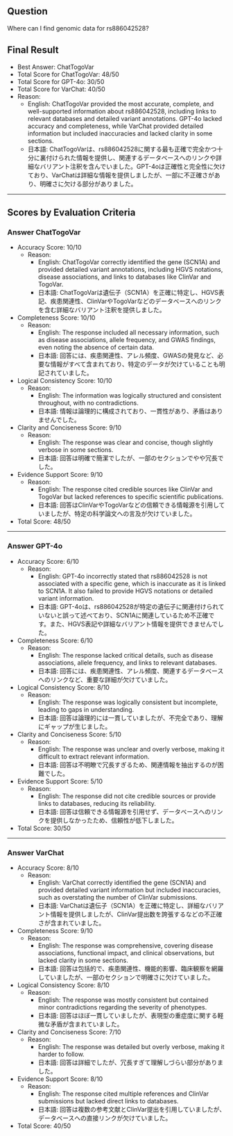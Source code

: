 ## Question

Where can I find genomic data for rs886042528?

## Final Result

- Best Answer: ChatTogoVar
- Total Score for ChatTogoVar: 48/50
- Total Score for GPT-4o: 30/50
- Total Score for VarChat: 40/50
- Reason:
  - English: ChatTogoVar provided the most accurate, complete, and well-supported information about rs886042528, including links to relevant databases and detailed variant annotations. GPT-4o lacked accuracy and completeness, while VarChat provided detailed information but included inaccuracies and lacked clarity in some sections.
  - 日本語: ChatTogoVarは、rs886042528に関する最も正確で完全かつ十分に裏付けられた情報を提供し、関連するデータベースへのリンクや詳細なバリアント注釈を含んでいました。GPT-4oは正確性と完全性に欠けており、VarChatは詳細な情報を提供しましたが、一部に不正確さがあり、明確さに欠ける部分がありました。

---

## Scores by Evaluation Criteria

### Answer ChatTogoVar
- Accuracy Score: 10/10
  - Reason: 
    - English: ChatTogoVar correctly identified the gene (SCN1A) and provided detailed variant annotations, including HGVS notations, disease associations, and links to databases like ClinVar and TogoVar.
    - 日本語: ChatTogoVarは遺伝子（SCN1A）を正確に特定し、HGVS表記、疾患関連性、ClinVarやTogoVarなどのデータベースへのリンクを含む詳細なバリアント注釈を提供しました。
- Completeness Score: 10/10
  - Reason: 
    - English: The response included all necessary information, such as disease associations, allele frequency, and GWAS findings, even noting the absence of certain data.
    - 日本語: 回答には、疾患関連性、アレル頻度、GWASの発見など、必要な情報がすべて含まれており、特定のデータが欠けていることも明記されていました。
- Logical Consistency Score: 10/10
  - Reason: 
    - English: The information was logically structured and consistent throughout, with no contradictions.
    - 日本語: 情報は論理的に構成されており、一貫性があり、矛盾はありませんでした。
- Clarity and Conciseness Score: 9/10
  - Reason: 
    - English: The response was clear and concise, though slightly verbose in some sections.
    - 日本語: 回答は明確で簡潔でしたが、一部のセクションでやや冗長でした。
- Evidence Support Score: 9/10
  - Reason: 
    - English: The response cited credible sources like ClinVar and TogoVar but lacked references to specific scientific publications.
    - 日本語: 回答はClinVarやTogoVarなどの信頼できる情報源を引用していましたが、特定の科学論文への言及が欠けていました。
- Total Score: 48/50

---

### Answer GPT-4o
- Accuracy Score: 6/10
  - Reason: 
    - English: GPT-4o incorrectly stated that rs886042528 is not associated with a specific gene, which is inaccurate as it is linked to SCN1A. It also failed to provide HGVS notations or detailed variant information.
    - 日本語: GPT-4oは、rs886042528が特定の遺伝子に関連付けられていないと誤って述べており、SCN1Aに関連しているため不正確です。また、HGVS表記や詳細なバリアント情報を提供できませんでした。
- Completeness Score: 6/10
  - Reason: 
    - English: The response lacked critical details, such as disease associations, allele frequency, and links to relevant databases.
    - 日本語: 回答には、疾患関連性、アレル頻度、関連するデータベースへのリンクなど、重要な詳細が欠けていました。
- Logical Consistency Score: 8/10
  - Reason: 
    - English: The response was logically consistent but incomplete, leading to gaps in understanding.
    - 日本語: 回答は論理的には一貫していましたが、不完全であり、理解にギャップが生じました。
- Clarity and Conciseness Score: 5/10
  - Reason: 
    - English: The response was unclear and overly verbose, making it difficult to extract relevant information.
    - 日本語: 回答は不明瞭で冗長すぎるため、関連情報を抽出するのが困難でした。
- Evidence Support Score: 5/10
  - Reason: 
    - English: The response did not cite credible sources or provide links to databases, reducing its reliability.
    - 日本語: 回答は信頼できる情報源を引用せず、データベースへのリンクを提供しなかったため、信頼性が低下しました。
- Total Score: 30/50

---

### Answer VarChat
- Accuracy Score: 8/10
  - Reason: 
    - English: VarChat correctly identified the gene (SCN1A) and provided detailed variant information but included inaccuracies, such as overstating the number of ClinVar submissions.
    - 日本語: VarChatは遺伝子（SCN1A）を正確に特定し、詳細なバリアント情報を提供しましたが、ClinVar提出数を誇張するなどの不正確さが含まれていました。
- Completeness Score: 9/10
  - Reason: 
    - English: The response was comprehensive, covering disease associations, functional impact, and clinical observations, but lacked clarity in some sections.
    - 日本語: 回答は包括的で、疾患関連性、機能的影響、臨床観察を網羅していましたが、一部のセクションで明確さに欠けていました。
- Logical Consistency Score: 8/10
  - Reason: 
    - English: The response was mostly consistent but contained minor contradictions regarding the severity of phenotypes.
    - 日本語: 回答はほぼ一貫していましたが、表現型の重症度に関する軽微な矛盾が含まれていました。
- Clarity and Conciseness Score: 7/10
  - Reason: 
    - English: The response was detailed but overly verbose, making it harder to follow.
    - 日本語: 回答は詳細でしたが、冗長すぎて理解しづらい部分がありました。
- Evidence Support Score: 8/10
  - Reason: 
    - English: The response cited multiple references and ClinVar submissions but lacked direct links to databases.
    - 日本語: 回答は複数の参考文献とClinVar提出を引用していましたが、データベースへの直接リンクが欠けていました。
- Total Score: 40/50